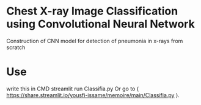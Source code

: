 # Chest X-ray Image Classification using Convolutional Neural Network
Construction of CNN model for detection of pneumonia in x-rays from scratch

# Use

write this in CMD
    streamlit run Classifia.py
 Or
  go to ( https://share.streamlit.io/yousfi-issame/memoire/main/Classifia.py ).

